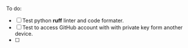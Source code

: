 To do: 
- [ ] Test python **ruff** linter and code formater.
- [ ] Test to access GitHub account with with private key form another device. 
- [ ] 

